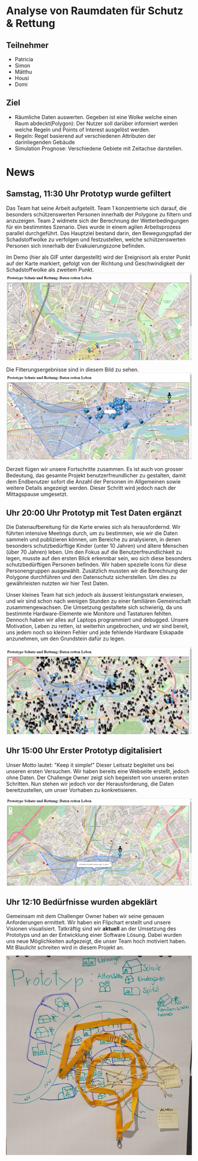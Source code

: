 # Analyse von Raumdaten für Schutz & Rettung

## Teilnehmer

- Patricia
- Simon
- Mätthu
- Housi
- Domi

## Ziel

- Räumliche Daten auswerten. Gegeben ist eine Wolke welche einen Raum abdeckt(Polygon): Der Nutzer soll darüber informiert werden welche Regeln und Points of Interest ausgelöst werden.
- Regeln: Regel basierend auf verschiedenen Attributen der darinliegenden Gebäude
- Simulation Prognose: Verschiedene Gebiete mit Zeitachse darstellen.

# News

## Samstag, 11:30 Uhr Prototyp wurde gefiltert

Das Team hat seine Arbeit aufgeteilt. Team 1 konzentrierte sich darauf, die besonders schützenswerten Personen innerhalb der Polygone zu filtern und anzuzeigen. Team 2 widmete sich der Berechnung der Wetterbedingungen für ein bestimmtes Szenario. Dies wurde in einem agilen Arbeitsprozess parallel durchgeführt. Das Hauptziel bestand darin, den Bewegungspfad der Schadstoffwolke zu verfolgen und festzustellen, welche schützenswerten Personen sich innerhalb der Evakuierungszone befinden.

Im Demo (hier als GIF unter dargestellt) wird der Ereignisort als erster Punkt auf der Karte markiert, gefolgt von der Richtung und Geschwindigkeit der Schadstoffwolke als zweitem Punkt. 
![Wetterberechnung](Docs/ezgif-4-553d4623c6.gif)

Die Filterungsergebnisse sind in diesem Bild zu sehen.
![Filterung](Docs/Prototyp_Entwicklung3.jpg)

Derzeit fügen wir unsere Fortschritte zusammen. Es ist auch von grosser Bedeutung, das gesamte Projekt benutzerfreundlicher zu gestalten, damit dem Endbenutzer sofort die Anzahl der Personen im Allgemeinen sowie weitere Details angezeigt werden. Dieser Schritt wird jedoch nach der Mittagspause umgesetzt.


## Uhr 20:00 Uhr Prototyp mit Test Daten ergänzt

Die Datenaufbereitung für die Karte erwies sich als herausfordernd. Wir führten intensive Meetings durch, um zu bestimmen, wie wir die Daten sammeln und publizieren können, um Bereiche zu analysieren, in denen besonders schutzbedürftige Kinder (unter 10 Jahren) und ältere Menschen (über 70 Jahren) leben. Um den Fokus auf die Benutzerfreundlichkeit zu legen, musste auf den ersten Blick erkennbar sein, wo sich diese besonders schutzbedürftigen Personen befinden. Wir haben spezielle Icons für diese Personengruppen ausgewählt. Zusätzlich mussten wir die Berechnung der Polygone durchführen und den Datenschutz sicherstellen. Um dies zu gewährleisten nutzten wir hier Test Daten. 

Unser kleines Team hat sich jedoch als äusserst leistungsstark erwiesen, und wir sind schon nach wenigen Stunden zu einer familiären Gemeinschaft zusammengewachsen. Die Umsetzung gestaltete sich schwierig, da uns bestimmte Hardware-Elemente wie Monitore und Tastaturen fehlten. Dennoch haben wir alles auf Laptops programmiert und debugged. Unsere Motivation, Leben zu retten, ist weiterhin ungebrochen, und wir sind bereit, uns jedem noch so kleinen Fehler und jede fehlende Hardware Eskapade anzunehmen, um den Grundstein dafür zu legen.

![Weiterentwickelter Prototyp](Docs/Prototyp_Entwicklung2.jpg)

## Uhr 15:00 Uhr Erster Prototyp digitalisiert
Unser Motto lautet: "Keep it simple!" Dieser Leitsatz begleitet uns bei unseren ersten Versuchen. Wir haben bereits eine Webseite erstellt, jedoch ohne Daten. Der Challenge Owner zeigt sich begeistert von unseren ersten Schritten. Nun stehen wir jedoch vor der Herausforderung, die Daten bereitzustellen, um unser Vorhaben zu konkretisieren.

![Erster Prototyp](Docs/Prototyp_Entwicklung.jpg)

## Uhr 12:10 Bedürfnisse wurden abgeklärt
Gemeinsam mit dem Challenger Owner haben wir seine genauen Anforderungen ermittelt. Wir haben ein Flipchart erstellt und unsere Visionen visualisiert. Tatkräftig sind wir **aktuell** an der Umsetzung des Prototyps und an der Entwicklung einer Software Lösung. Dabei wurden uns neue Möglichkeiten aufgezeigt, die unser Team hoch motiviert haben. Mit Blaulicht schreiten wird in diesem Projekt an.

![FlipChart Prototyp](Docs/Prototyp_Daten_rettet_Leben.jpeg)
